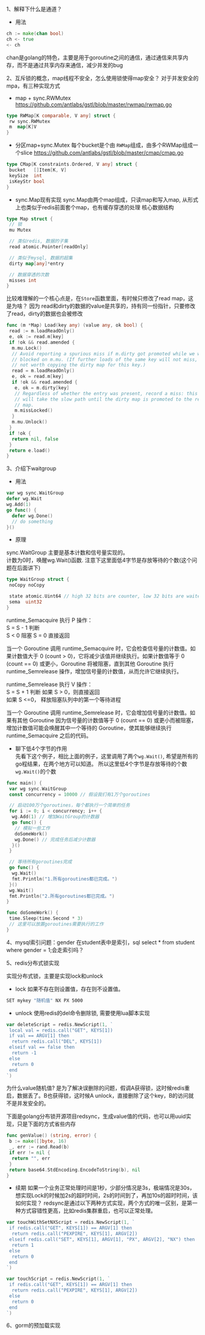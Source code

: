 1、解释下什么是通道？

* 用法

```go
ch := make(chan bool)
ch <- true
<- ch
```

chan是golang的特色，主要是用于goroutine之间的通信，通过通信来共享内存，而不是通过共享内存来通信，减少并发的bug

2、互斥锁的概念，map线程不安全，怎么使用锁使得map安全？
对于并发安全的mpa，有三种实现方式

* map + sync.RWMutex
<https://github.com/antlabs/gstl/blob/master/rwmap/rwmap.go>

```go
type RWMap[K comparable, V any] struct {
 rw sync.RWMutex
 m  map[K]V
}
```

* 分区map+sync.Mutex
每个bucket是个由 `RWMap`组成，由多个RWMap组成一个slice
<https://github.com/antlabs/gstl/blob/master/cmap/cmap.go>

```go
type CMap[K constraints.Ordered, V any] struct {
 bucket   []Item[K, V]
 keySize  int
 isKeyStr bool
}
```

* sync.Map现有实现
sync.Map由两个map组成，只读map和写入map, 从形式上也类似于redis前面套个map，也有缓存穿透的处理
核心数据结构

```go
type Map struct {
 // 锁
 mu Mutex

 // 类似redis, 数据的子集
 read atomic.Pointer[readOnly]

 // 类似于mysql, 数据的超集
 dirty map[any]*entry

 // 数据穿透的次数
 misses int
}
```

比较难理解的一个核心点是，在`Store`函数里面，有时候只修改了read map，这是为啥？
因为 read和dirty的数据的value是共享的，持有同一份指针，只要修改了read，dirty的数据也会被修改

```go
func (m *Map) Load(key any) (value any, ok bool) {
 read := m.loadReadOnly()
 e, ok := read.m[key]
 if !ok && read.amended {
  m.mu.Lock()
  // Avoid reporting a spurious miss if m.dirty got promoted while we were
  // blocked on m.mu. (If further loads of the same key will not miss, it's
  // not worth copying the dirty map for this key.)
  read = m.loadReadOnly()
  e, ok = read.m[key]
  if !ok && read.amended {
   e, ok = m.dirty[key]
   // Regardless of whether the entry was present, record a miss: this key
   // will take the slow path until the dirty map is promoted to the read
   // map.
   m.missLocked()
  }
  m.mu.Unlock()
 }
 if !ok {
  return nil, false
 }
 return e.load()
}
```

3、介绍下waitgroup

* 用法

```go
var wg sync.WaitGroup
defer wg.Wait
wg.Add(1)
go func() {
  defer wg.Done()
  // do something
}()

```

* 原理

sync.WaitGroup 主要是基本计数和信号量实现的。  
计数为0时，唤醒wg.Wait()函数. 注意下这里面低4字节是存放等待的个数(这个问题在后面讲下)

```go
type WaitGroup struct {
 noCopy noCopy

 state atomic.Uint64 // high 32 bits are counter, low 32 bits are waiter count.
 sema  uint32
}
```

runtime_Semacquire 执行 P 操作：  
S = S - 1
判断  
    S < 0 阻塞
    S = 0 直接返回

当一个 Goroutine 调用 runtime_Semacquire 时，它会检查信号量的计数值。如果计数值大于 0 (count > 0)，它将减少该值并继续执行。如果计数值等于 0 (count == 0) 或更小，Goroutine 将被阻塞，直到其他 Goroutine 执行 runtime_Semrelease 操作，增加信号量的计数值，从而允许它继续执行。

runtime_Semrelease 执行 V 操作：  
S = S + 1
判断
如果 S > 0，则直接返回  
如果 S <=0， 释放阻塞队列中的第一个等待进程

当一个 Goroutine 调用 runtime_Semrelease 时，它会增加信号量的计数值。如果有其他 Goroutine 因为信号量的计数值等于 0 (count == 0) 或更小而被阻塞，增加计数值可能会唤醒其中一个等待的 Goroutine，使其能够继续执行 runtime_Semacquire 之后的代码。

* 聊下低4个字节的作用  
先看下这个例子，相比上面的例子，这里调用了两个`wg.Wait()`, 希望是所有的go程结果，在两个地方可以知道。
所以这里低4个字节是存放等待的个数`wg.Wait()`的个数

```go
func main() {
 var wg sync.WaitGroup
 const concurrency = 10000 // 假设我们有1万个goroutines

 // 启动100万个goroutines，每个都执行一个简单的任务
 for i := 0; i < concurrency; i++ {
  wg.Add(1) // 增加WaitGroup的计数器
  go func() {
   // 模拟一些工作
   doSomeWork()
   wg.Done() // 完成任务后减少计数器
  }()
 }

 // 等待所有goroutines完成
 go func() {
  wg.Wait()
  fmt.Println("1.所有goroutines都已完成。")
 }()
 wg.Wait()
 fmt.Println("2.所有goroutines都已完成。")
}

func doSomeWork() {
 time.Sleep(time.Second * 3)
 // 这里可以放置goroutines需要执行的工作
}
```

4、mysql索引问题：gender 在student表中是索引，sql select * from student where gender = 1;会走索引吗？

5、redis分布式锁实现

实现分布式锁，主要是实现lock和unlock

* lock
如果不存在则设置值，存在则不设置值。

```bash
SET mykey "随机值" NX PX 5000
```

* unlock
使用redis的del命令删除锁, 需要使用lua脚本实现

```go
var deleteScript = redis.NewScript(1, `
 local val = redis.call("GET", KEYS[1])
 if val == ARGV[1] then
  return redis.call("DEL", KEYS[1])
 elseif val == false then
  return -1
 else
  return 0
 end
`)
```

为什么value随机值?
是为了解决误删除的问题，假调A获得锁，这时候redis重启，数据丢了。B也获得锁，这时候A unlock，直接删除了这个key，B的访问就不是并发安全的。

下面是golang分布锁开源项目redsync，生成value值的代码，也可以用uuid实现，只是下面的方式省些内存

```go
func genValue() (string, error) {
 b := make([]byte, 16)
 _, err := rand.Read(b)
 if err != nil {
  return "", err
 }
 return base64.StdEncoding.EncodeToString(b), nil
}
```

* 续期
如果一个业务正常处理时间是1秒，少部分情况是3s，极端情况是30s，想实现Lock的时候加2s的超时时间，2s的时间到了，再加10s的超时时间，该如何实现？
redsync是通过以下两种方式实现，两个方式的唯一区别，是第一种方式容错性更高，比如redis集群重启，也可以正常处理。

```go
var touchWithSetNXScript = redis.NewScript(1, `
 if redis.call("GET", KEYS[1]) == ARGV[1] then
  return redis.call("PEXPIRE", KEYS[1], ARGV[2])
 elseif redis.call("SET", KEYS[1], ARGV[1], "PX", ARGV[2], "NX") then
  return 1
 else
  return 0
 end
`)

var touchScript = redis.NewScript(1, `
 if redis.call("GET", KEYS[1]) == ARGV[1] then
  return redis.call("PEXPIRE", KEYS[1], ARGV[2])
 else
  return 0
 end
`)
```

6、gorm的预加载实现
